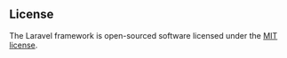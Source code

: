 
## License

The Laravel framework is open-sourced software licensed under the [MIT license](https://opensource.org/licenses/MIT).
